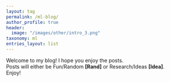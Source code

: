 ```yaml
---
layout: tag
permalink: /ml-blog/
author_profile: true
header:
  image: "/images/other/intro_3.png"
taxonomy: ml
entries_layout: list
---
```


Welcome to my blog! I hope you enjoy the posts.  
Posts will either be Fun/Random <b>[Rand]</b> or Research/Ideas <b>[Idea]</b>.  
Enjoy!